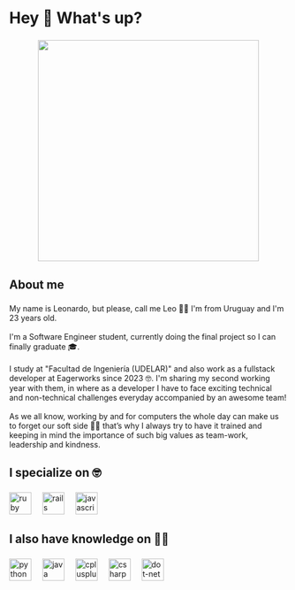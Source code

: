 <h1 align="left">Hey 🤙 What's up?</h1>

###

<div align="center">
  <img height="400" src="https://sdmntprwestus.oaiusercontent.com/files/00000000-5d24-6230-8597-995a458600d6/raw?se=2025-04-26T19%3A37%3A57Z&sp=r&sv=2024-08-04&sr=b&scid=e4d30345-42e0-55a2-87d0-020d6d63b9ee&skoid=acefdf70-07fd-4bd5-a167-a4a9b137d163&sktid=a48cca56-e6da-484e-a814-9c849652bcb3&skt=2025-04-25T23%3A04%3A16Z&ske=2025-04-26T23%3A04%3A16Z&sks=b&skv=2024-08-04&sig=sfOJ0FNjSpT8UTtsMFPHKyGNW/nhfrvy%2BXH61B6XS70%3D"  />
</div>

###

<h2 align="left">About me</h2>

###

<p align="left">My name is Leonardo, but please, call me Leo 🙏😅 I'm from Uruguay and I'm 23 years old.<br><br>I'm a Software Engineer student, currently doing the final project so I can finally graduate 🎓.<br><br>I study at "Facultad de Ingeniería (UDELAR)" and also work as a fullstack developer at Eagerworks since 2023 🤓. I'm sharing my second working year with them, in where as a developer I have to face exciting technical and non-technical challenges everyday accompanied by an awesome team!<br><br>As we all know, working by and for computers the whole day can make us to forget our soft side 🦾🤖 that’s why I always try to have it trained and keeping in mind the importance of such big values as team-work, leadership and kindness.</p>

###

<h2 align="left">I specialize on 🤓</h2>

###

<div align="left">
  <img src="https://cdn.jsdelivr.net/gh/devicons/devicon/icons/ruby/ruby-original.svg" height="40" alt="ruby logo"  />
  <img width="12" />
  <img src="https://cdn.jsdelivr.net/gh/devicons/devicon/icons/rails/rails-original-wordmark.svg" height="40" alt="rails logo"  />
  <img width="12" />
  <img src="https://cdn.jsdelivr.net/gh/devicons/devicon/icons/javascript/javascript-original.svg" height="40" alt="javascript logo"  />
</div>

###

<h2 align="left">I also have knowledge on 👨‍🎓</h2>

###

<div align="left">
  <img src="https://cdn.jsdelivr.net/gh/devicons/devicon/icons/python/python-original.svg" height="40" alt="python logo"  />
  <img width="12" />
  <img src="https://cdn.jsdelivr.net/gh/devicons/devicon/icons/java/java-original.svg" height="40" alt="java logo"  />
  <img width="12" />
  <img src="https://cdn.jsdelivr.net/gh/devicons/devicon/icons/cplusplus/cplusplus-original.svg" height="40" alt="cplusplus logo"  />
  <img width="12" />
  <img src="https://cdn.jsdelivr.net/gh/devicons/devicon/icons/csharp/csharp-original.svg" height="40" alt="csharp logo"  />
  <img width="12" />
  <img src="https://cdn.jsdelivr.net/gh/devicons/devicon/icons/dot-net/dot-net-original.svg" height="40" alt="dot-net logo"  />
</div>

###
